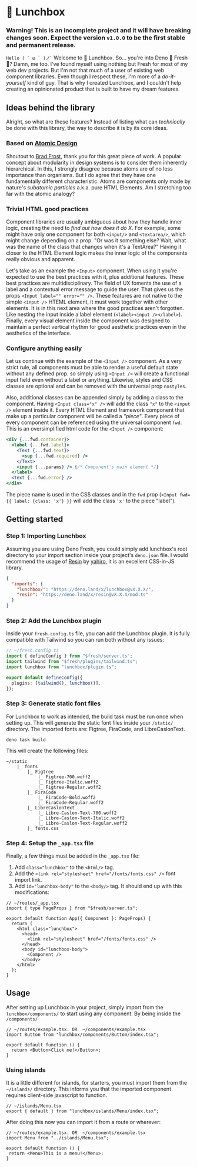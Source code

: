# 🍱 Lunchbox

### Warning! This is an incomplete project and it will have breaking changes soon. Expect the version `v1.0.0` to be the first stable and permanent release.

`` Hello ( ´ ω ` )ノﾞ `` Welcome to 🍱 Lunchbox. So... you're into Deno 🦕 Fresh
🍋? Damn, me too. I've found myself using nothing but Fresh for most of my web
dev projects. But I'm not that much of a user of existing web component
libraries. Even though I respect these, I'm more of a _do-it-yourself_ kind of
guy. That is why I created Lunchbox, and I couldn't help creating an opinionated
product that is built to have my dream features.

## Ideas behind the library

Alright, so what are these features? Instead of listing what can _technically_
be done with this library, the way to describe it is by its core ideas.

### Based on [Atomic Design](https://atomicdesign.bradfrost.com/table-of-contents/)

Shoutout to [Brad Frost](https://bradfrost.com/), thank you for this great piece
of work. A popular concept about modularity in design systems is to consider
them inherently hierarchical. In this, I strongly disagree because atoms are of
no less importance than organisms. But I do agree that they have one
fundamentally different characteristic. Atoms are components only made by
nature's _subatomic particles_ a.k.a. pure HTML Elements. Am I stretching too
far with the atomic analogy?

### Trivial HTML good practices

Component libraries are usually ambiguous about how they handle inner logic,
creating the need to _find out how does it do X_. For example, some might have
only one component for both `<input/>` and `<textarea/>`, which might change
depending on a prop. "Or was it something else? Wait, what was the name of the
class that changes when it's a TextArea?" Having it closer to the HTML Element
logic makes the inner logic of the components really obvious and apparent.

Let's take as an example the `<Input>` component. When using it you're expected
to use the best practices with it, plus additional features. These best
practices are multidisciplinary. The field of UX foments the use of a label and
a contextual error message to guide the user. That gives us the props
`<Input label="" error="" />`. These features are not native to the simple
`<input />` HTEML element, it must work together with other elements. It is in
this next area where the good practices aren't forgotten. Like nesting the input
inside a label element (`<label><input /></label>`). Finally, every visual
element inside the component was designed to maintain a perfect vertical rhythm
for good aesthetic practices even in the aesthetics of the interface.

### Configure anything easily

Let us continue with the example of the `<Input />` component. As a very strict
rule, all components must be able to render a useful default state without any
defined prop. so simply using `<Input />` will create a functional input field
even without a label or anything. Likewise, styles and CSS classes are optional
and can be removed with the universal prop `nostyles`.

Also, additional classes can be appended simply by adding a class to the
component. Having `<Input class="x" />` will add the class `"x"` to the
`<input />` element inside it. Every HTML Element and framework component that
make up a particular component will be called a _"piece"_. Every piece of every
component can be referenced using the universal component `fwd`. This is an
oversimplified html code for the `<Input />` component:

```jsx
<div {...fwd.container}>
  <label {...fwd.label}>
    <Text {...fwd.text}>
      <sup {...fwd.required} />
    </Text>
    <input {...params} /> {/* Component's main element */}
  </label>
  <Text {...fwd.error} />
</div>
```

The piece name is used in the CSS classes and in the `fwd` prop
(`<Input fwd={{ label: {class: 'x'} }}` will add the class `'x'` to the piece
"label").

## Getting started

### Step 1: Importing Lunchbox

Assuming you are using Deno Fresh, you could simply add lunchbox's root
directory to your import section inside your project's `deno.json` file. I would
recommend the usage of [Resin](https://github.com/yahiro07/resin) by
[yahiro](https://github.com/yahiro07), it is an excellent CSS-in-JS library.

```json
{
  "imports": {
    "lunchbox/": "https://deno.land/x/lunchbox@vX.X.X/",
    "resin": "https://deno.land/x/resin@vX.X.X/mod.ts"
  }
}
```

### Step 2: Add the Lunchbox plugin

Inside your `fresh.config.ts` file, you can add the Lunchbox plugin. It is fully
compatible with Tailwind so you can run both without any issues:

```ts
// ~/fresh.config.ts
import { defineConfig } from "$fresh/server.ts";
import tailwind from "$fresh/plugins/tailwind.ts";
import lunchbox from "lunchbox/plugin.ts";

export default defineConfig({
  plugins: [tailwind(), lunchbox()],
});
```

### Step 3: Generate static font files

For Lunchbox to work as intended, the build task must be run once when setting
up. This will generate the static font files inside your `/static/` directory.
The imported fonts are: Figtree, FiraCode, and LibreCaslonText.

```
deno task build
```

This will create the following files:

```
~/static
	|_ fonts
		|_ Figtree
			|_ Figtree-700.woff2
			|_ Figtree-Italic.woff2
			|_ Figtree-Regular.woff2
		|_ FiraCode
			|_ FiraCode-Bold.woff2
			|_ FiraCode-Regular.woff2
		|_ LibreCaslonText
			|_ Libre-Caslon-Text-700.woff2
			|_ Libre-Caslon-Text-Italic.woff2
			|_ Libre-Caslon-Text-Regular.woff2
		|_ fonts.css
```

### Step 4: Setup the `_app.tsx` file

Finally, a few things must be added in the `_app.tsx` file:

1. Add `class="lunchbox"` to the `<html/>` tag.
2. Add the `<link rel="stylesheet" href="/fonts/fonts.css" />` font import link.
3. Add `id="lunchbox-body"` to the `<body/>` tag. It should end up with this
   modifications:

```tsx
// ~/routes/_app.tsx
import { type PageProps } from "$fresh/server.ts";

export default function App({ Component }: PageProps) {
  return (
    <html class="lunchbox">
      <head>
        <link rel="stylesheet" href="/fonts/fonts.css" />
      </head>
      <body id="lunchbox-body">
        <Component />
      </body>
    </html>
  );
}
```

## Usage

After setting up Lunchbox in your project, simply import from the `lunchbox/components/` to start using any component. By being inside the `/components/`

```tsx
// ~/routes/example.tsx. OR  ~/components/example.tsx
import Button from "lunchbox/components/Button/index.tsx";

export default function () {
  return <Button>Click me!</Button>;
}
```

### Using islands

It is a little different for islands, for starters, you must import them from the `~/islands/` directory. This informs you that the imported component requires client-side javascript to function.

```tsx
// ~/islands/Menu.tsx
export { default } from "lunchbox/islands/Menu/index.tsx";
```
 
 After doing this now you can import it from a route or wherever:
 
 ```tsx
// ~/routes/example.tsx. OR  ~/components/example.tsx
import Menu from "../islands/Menu.tsx";

export default function () {
  return <Menu>This is a menu!</Menu>;
}
```